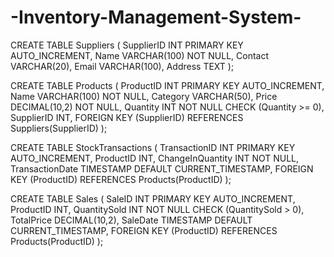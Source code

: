 # -Inventory-Management-System-
CREATE TABLE Suppliers (
    SupplierID INT PRIMARY KEY AUTO_INCREMENT,
    Name VARCHAR(100) NOT NULL,
    Contact VARCHAR(20),
    Email VARCHAR(100),
    Address TEXT
);

CREATE TABLE Products (
    ProductID INT PRIMARY KEY AUTO_INCREMENT,
    Name VARCHAR(100) NOT NULL,
    Category VARCHAR(50),
    Price DECIMAL(10,2) NOT NULL,
    Quantity INT NOT NULL CHECK (Quantity >= 0),
    SupplierID INT,
    FOREIGN KEY (SupplierID) REFERENCES Suppliers(SupplierID)
);

CREATE TABLE StockTransactions (
    TransactionID INT PRIMARY KEY AUTO_INCREMENT,
    ProductID INT,
    ChangeInQuantity INT NOT NULL,
    TransactionDate TIMESTAMP DEFAULT CURRENT_TIMESTAMP,
    FOREIGN KEY (ProductID) REFERENCES Products(ProductID)
);

CREATE TABLE Sales (
    SaleID INT PRIMARY KEY AUTO_INCREMENT,
    ProductID INT,
    QuantitySold INT NOT NULL CHECK (QuantitySold > 0),
    TotalPrice DECIMAL(10,2),
    SaleDate TIMESTAMP DEFAULT CURRENT_TIMESTAMP,
    FOREIGN KEY (ProductID) REFERENCES Products(ProductID)
);
